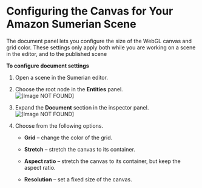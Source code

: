 # Configuring the Canvas for Your Amazon Sumerian Scene<a name="scene-document"></a>

The document panel lets you configure the size of the WebGL canvas and grid color\. These settings only apply both while you are working on a scene in the editor, and to the published scene

**To configure document settings**

1. Open a scene in the Sumerian editor\.

1. Choose the root node in the **Entities** panel\.  
![\[Image NOT FOUND\]](http://docs.aws.amazon.com/sumerian/latest/userguide/images/editor-entities-scene.png)

1. Expand the **Document** section in the inspector panel\.  
![\[Image NOT FOUND\]](http://docs.aws.amazon.com/sumerian/latest/userguide/images/scene-sections-document.png)

1. Choose from the following options\.

   + **Grid** – change the color of the grid\.

   + **Stretch** – stretch the canvas to its container\.

   + **Aspect ratio** – stretch the canvas to its container, but keep the aspect ratio\.

   + **Resolution** – set a fixed size of the canvas\.